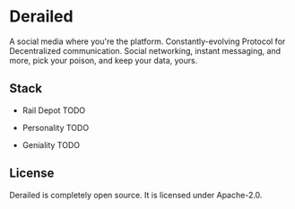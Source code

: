 # Derailed

A social media where you're the platform. Constantly-evolving Protocol for Decentralized communication.
Social networking, instant messaging, and more, pick your poison, and keep your data, yours.

## Stack

- Rail Depot
    TODO

- Personality
    TODO

- Geniality
    TODO

## License

Derailed is completely open source. It is licensed under Apache-2.0.
